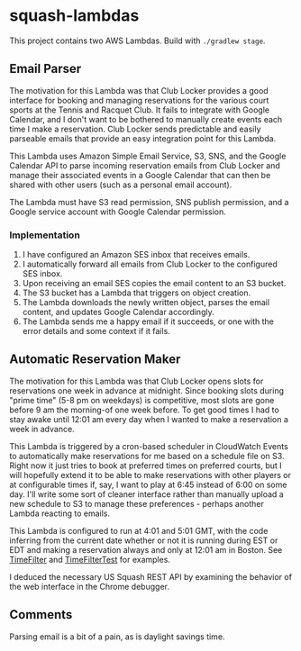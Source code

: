 # squash-lambdas

This project contains two AWS Lambdas. Build with `./gradlew stage`.

## Email Parser
The motivation for this Lambda was that Club Locker provides a good interface for booking and managing reservations for the various court sports at the Tennis and Racquet Club.  It fails to integrate with Google Calendar, and I don't want to be bothered to manually create events each time I make a reservation. Club Locker sends predictable and easily parseable emails that provide an easy integration point for this Lambda.

This Lambda uses Amazon Simple Email Service, S3, SNS, and the Google Calendar API to parse incoming reservation emails from Club Locker and manage their associated events in a Google Calendar that can then be shared with other users (such as a personal email account).

The Lambda must have S3 read permission, SNS publish permission, and a Google service account with Google Calendar permission.

### Implementation

1.  I have configured an Amazon SES inbox that receives emails.
2.  I automatically forward all emails from Club Locker to the configured SES inbox.
3.  Upon receiving an email SES copies the email content to an S3 bucket.
4.  The S3 bucket has a Lambda that triggers on object creation.
5.  The Lambda downloads the newly written object, parses the email content, and updates Google Calendar accordingly.
6.  The Lambda sends me a happy email if it succeeds, or one with the error details and some context if it fails.

## Automatic Reservation Maker
The motivation for this Lambda was that Club Locker opens slots for reservations one week in advance at midnight. Since booking slots during "prime time" (5-8 pm on weekdays) is competitive, most slots are gone before 9 am the morning-of one week before. To get good times I had to stay awake until 12:01 am every day when I wanted to make a reservation a week in advance.

This Lambda is triggered by a cron-based scheduler in CloudWatch Events to automatically make reservations for me based on a schedule file on S3. Right now it just tries to book at preferred times on preferred courts, but I will hopefully extend it to be able to make reservations with other players or at configurable times if, say, I want to play at 6:45 instead of 6:00 on some day. I'll write some sort of cleaner interface rather than manually upload a new schedule to S3 to manage these preferences - perhaps another Lambda reacting to emails.

This Lambda is configured to run at 4:01 and 5:01 GMT, with the code inferring from the current date whether or not it is running during EST or EDT and making a reservation always and only at 12:01 am in Boston. See [TimeFilter](https://github.com/andrewparmet/squash_lambdas/blob/master/src/main/kotlin/com/parmet/squashlambdas/reserve/TimeFilter.kt) and [TimeFilterTest](https://github.com/andrewparmet/squash_lambdas/blob/master/src/test/kotlin/com/parmet/squashlambdas/reserve/TimeFilterTest.kt) for examples.

I deduced the necessary US Squash REST API by examining the behavior of the web interface in the Chrome debugger.

## Comments

Parsing email is a bit of a pain, as is daylight savings time.
